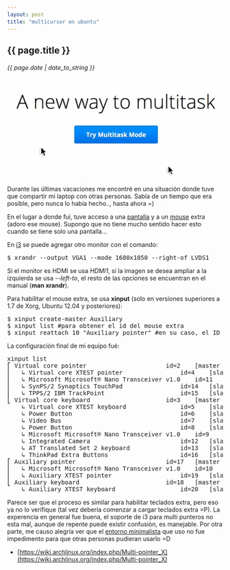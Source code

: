 ```yaml
---
layout: post
title: "multicursor en ubuntu"
---
```


## {{ page.title }}
###### {{ page.date | date_to_string }}

**[![](/assets/img/88.png)](/assets/img/88.png)**

Durante las últimas vacaciones me encontré en una situación donde tuve que compartir mi laptop con otras personas. Sabía de un tiempo que era posible, pero nunca lo había hecho.., hasta ahora =)

En el lugar a donde fuí, tuve acceso a una [pantalla](/assets/img/89.jpg) y a un [mouse](/assets/img/90.jpg) extra (adoro ese mouse). Supongo que no tiene mucho sentido hacer esto cuando se tiene solo una pantalla...

En [i3](http://i3wm.org/) se puede agregar otro monitor con el comando:

<pre>
$ xrandr --output VGA1 --mode 1680x1050 --right-of LVDS1
</pre>

Si el monitor es HDMI se usa *HDMI1*, si la imagen se desea ampliar a la izquierda se usa *--left-to*, el resto de las opciones se encuentran en el manual (**man xrandr**).

Para habilitar el mouse extra, se usa **xinput** (solo en versiones superiores a 1.7 de Xorg, Ubuntu 12.04 y posteriores):

<pre>
$ xinput create-master Auxiliary
$ xinput list #para obtener el id del mouse extra
$ xinput reattach 10 "Auxiliary pointer" #en su caso, el ID puede ser diferente
</pre>
 
La configuración final de mi equipo fué:

<pre>
xinput list
⎡ Virtual core pointer                    	id=2	[master pointer  (3)]
⎜   ↳ Virtual core XTEST pointer              	id=4	[slave  pointer  (2)]
⎜   ↳ Microsoft Microsoft® Nano Transceiver v1.0	id=11	[slave  pointer  (2)]
⎜   ↳ SynPS/2 Synaptics TouchPad              	id=14	[slave  pointer  (2)]
⎜   ↳ TPPS/2 IBM TrackPoint                   	id=15	[slave  pointer  (2)]
⎣ Virtual core keyboard                   	id=3	[master keyboard (2)]
    ↳ Virtual core XTEST keyboard             	id=5	[slave  keyboard (3)]
    ↳ Power Button                            	id=6	[slave  keyboard (3)]
    ↳ Video Bus                               	id=7	[slave  keyboard (3)]
    ↳ Power Button                            	id=8	[slave  keyboard (3)]
    ↳ Microsoft Microsoft® Nano Transceiver v1.0	id=9	[slave  keyboard (3)]
    ↳ Integrated Camera                       	id=12	[slave  keyboard (3)]
    ↳ AT Translated Set 2 keyboard            	id=13	[slave  keyboard (3)]
    ↳ ThinkPad Extra Buttons                  	id=16	[slave  keyboard (3)]
⎡ Auxiliary pointer                       	id=17	[master pointer  (18)]
⎜   ↳ Microsoft Microsoft® Nano Transceiver v1.0	id=10	[slave  pointer  (17)]
⎜   ↳ Auxiliary XTEST pointer                 	id=19	[slave  pointer  (17)]
⎣ Auxiliary keyboard                      	id=18	[master keyboard (17)]
    ↳ Auxiliary XTEST keyboard                	id=20	[slave  keyboard (18)]
</pre>

Parece ser que el proceso es similar para habilitar teclados extra, pero eso ya no lo verifique (tal vez debería comenzar a cargar teclados extra =P). La experencia en general fue buena, el soporte de i3 para multi punteros no esta mal, aunque de repente puede existir confusión, es manejable. Por otra parte, me causo alegría ver que el [entorno minimalista](http://javier.io/blog/es/2012/05/03/actualizacion-ubuntu-1204.html) que uso no fue impedimento para que otras personas pudieran usarlo =D

- [https://wiki.archlinux.org/index.php/Multi-pointer_X](https://wiki.archlinux.org/index.php/Multi-pointer_X)
